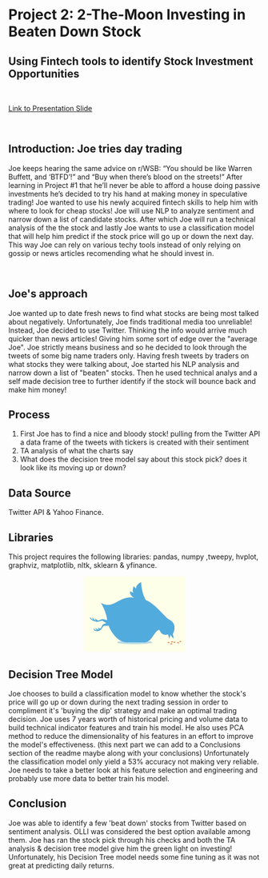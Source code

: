 # **Project 2: 2-The-Moon Investing in Beaten Down Stock**



## **Using Fintech tools to identify Stock Investment Opportunities**
<br>

[Link to Presentation Slide](https://docs.google.com/presentation/d/1A7j_rd_NJ1f8fc_Icdgv4Cbkd_kK7q725bJMzFZ03ew/edit)

<br>

## Introduction: Joe tries day trading
Joe keeps hearing the same advice on r/WSB: “You should be like Warren Buffett, and ‘BTFD’!” and “Buy when there’s blood on the streets!” After learning in Project #1 that he’ll never be able to afford a house doing passive investments he’s decided to try his hand at making money in speculative trading! Joe wanted to use his newly acquired fintech skills to help him with where to look for cheap stocks! Joe will use NLP to analyze sentiment and narrow down a list of candidate stocks. After which Joe will run a technical analysis of the the stock and lastly Joe wants to use a classification model that will help him predict if the stock price will go up or down the next day. This way Joe can rely on various techy tools instead of only relying on gossip or news articles recomending what he should invest in. 

<br>

## **Joe's approach**
Joe wanted up to date fresh news to find what stocks are being most talked about negatively. Unfortunately, Joe finds traditional media too unreliable! Instead, Joe decided to use Twitter. Thinking the info would arrive much quicker than news articles! Giving him some sort of edge over the "average Joe". Joe strictly means business and so he decided to look through the tweets of some big name traders only. Having fresh tweets by traders on what stocks they were talking about, Joe started his NLP analysis and narrow down a list of "beaten" stocks. Then he used technical analys and a self made decision tree to further identify if the stock will bounce back and make him money!  


## Process 

1) First Joe has to find a nice and bloody stock! pulling from the Twitter API a data frame of the tweets with tickers is created with their sentiment
2) TA analysis of what the charts say 
3) What does the decision tree model say about this stock pick? does it look like its moving up or down?  


## Data Source
Twitter API & Yahoo Finance.

## Libraries

This project requires the following libraries: pandas, numpy ,tweepy, hvplot, graphviz, matplotlib, nltk, sklearn & yfinance.


<p align="center" width="40%">
    <img width="40%" src="https://github.com/JakeKJShin/2_The_Moon_Investing_Beat_Down_Stock/blob/main/readme%20Images/fat-twitter.png"> 
</p>



## Decision Tree Model 
Joe chooses to build a classification model to know whether the stock's price will go up or down during the next trading session in order to compliment it's 'buying the dip' strategy and make an optimal trading decision. Joe uses  7 years worth of historical pricing and volume data to build technical indicator features and train his model. He also uses PCA method to reduce the dimensionality of his features in an effort to improve the model's effectiveness.
(this next  part we can add to a Conclusions section of the readme maybe along with your conclusions)
Unfortunately the classification model only yield a 53% accuracy not making very reliable. Joe needs to take a better look at his feature selection and engineering and probably use more data to better train his model.



## **Conclusion**
Joe was able to identify a few 'beat down' stocks from Twitter based on sentiment analysis. OLLI was considered the best option available among them. Joe has ran the stock pick through his checks and both the TA analysis & decision tree model give him the green light on investing! Unfortunately, his Decision Tree model needs some fine tuning as it was not great at predicting daily returns. 